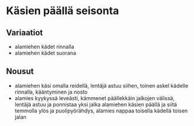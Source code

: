 # Käsien päällä seisonta

## Variaatiot

- alamiehen kädet rinnalla
- alamiehen kädet suorana

## Nousut

- alamiehen käsi omalla reidellä, lentäjä astuu siihen, toinen askel kädelle rinnalla, kääntyminen ja nosto
- alamies kyykyssä leveästi, kämmenet päällekkäin jalkojen välissä, lentäjä astuu ja ponnistaa yksi jalka alamiehen käsien päällä ja siitä temmolla ylös ja puolipyörähdys, alamies nappaa toisella kädellä toisen jalan
